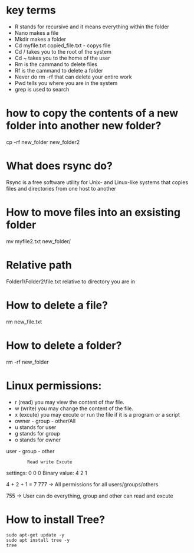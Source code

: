 
# key terms
- R stands for recursive and it means everything within the folder
- Nano makes a file
- Mkdir makes a folder
- Cd myfile.txt copied_file.txt - copys file
- Cd / takes you to the root of the system
- Cd ~ takes you to the home of the user
- Rm is the cammand to delete files
- Rf is the cammand to delete a folder
- Never do rm -rf that can delete your entire work
- Pwd tells you where you are in the system
- grep is used to search

# how to copy the contents of a new folder into another new folder?
cp -rf new_folder new_folder2

# What does rsync do?
Rsync is a free software utility for Unix- and Linux-like systems that copies files and directories from one host to another

# How to move files into an exsisting folder
mv myfile2.txt new_folder/

# Relative path
Folder1\Folder2\file.txt relative to directory you are in

# How to delete a file?
rm new_file.txt

# How to delete a folder?
rm -rf new_folder

# Linux permissions:
- r (read) you may view the content of thw file.
- w (write) you may change the content of the file.
- x (excute) you may excute or run the file if it is a program or a script
- owner - group - other/All
- u stands for user
- g stands for group
- o stands for owner

user - group - other

            Read write Excute

settings:     0    0     0
Binary value: 4    2     1

4 + 2 + 1 = 7
777 -> All permissions for all users/groups/others

755 -> User can do everything, group and other can read and excute


# How to install Tree?

```
sudo apt-get update -y
sudo apt install tree -y
tree
```












